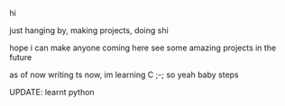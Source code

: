 hi

just hanging by, making projects, doing shi 

hope i can make anyone coming here see some amazing projects in the future

as of now writing ts now, im learning C ;-; so yeah baby steps

UPDATE: learnt python 
